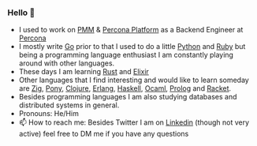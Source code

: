 ### Hello 👋

- I used to work on [PMM](https://www.percona.com/software/database-tools/percona-monitoring-and-management) & [Percona Platform](https://platform.percona.com/) as a Backend Engineer at [Percona](https://www.percona.com/)
- I mostly write [Go](https://golang.org/) prior to that I used to do a little [Python](https://www.python.org/) and [Ruby](https://www.ruby-lang.org/en/) but being a programming language enthusiast I am constantly playing around with other languages.
- These days I am learning [Rust](https://www.rust-lang.org/) and [Elixir](https://elixir-lang.org/)
- Other languages that I find interesting and would like to learn someday are [Zig](https://ziglang.org/), [Pony](https://www.ponylang.io/), [Clojure](https://clojure.org/), [Erlang](https://www.erlang.org/), [Haskell](https://www.haskell.org/), [Ocaml](https://ocaml.org/), [Prolog](https://www.swi-prolog.org/) and  [Racket](https://racket-lang.org/).
- Besides programming languages I am also studying databases and distributed systems in general.
- Pronouns: He/Him
- 📫 How to reach me: Besides Twitter I am on [Linkedin](https://www.linkedin.com/in/palash25) (though not very active) feel free to DM me if you have any questions
